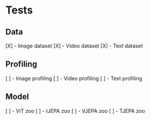 # Tests

## Data
[X] - Image dataset
[X] - Video dataset
[X] - Text dataset

## Profiling
[ ] - Image profiling
[ ] - Video profiling
[ ] - Text profiling

## Model
[ ] - ViT zoo
[ ] - IJEPA zoo
[ ] - VJEPA zoo
[ ] - TJEPA zoo
